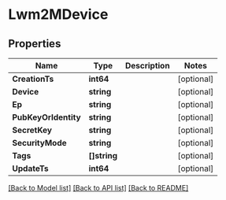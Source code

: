 # Lwm2MDevice

## Properties

Name | Type | Description | Notes
------------ | ------------- | ------------- | -------------
**CreationTs** | **int64** |  | [optional] 
**Device** | **string** |  | [optional] 
**Ep** | **string** |  | [optional] 
**PubKeyOrIdentity** | **string** |  | [optional] 
**SecretKey** | **string** |  | [optional] 
**SecurityMode** | **string** |  | [optional] 
**Tags** | **[]string** |  | [optional] 
**UpdateTs** | **int64** |  | [optional] 

[[Back to Model list]](../README.md#documentation-for-models) [[Back to API list]](../README.md#documentation-for-api-endpoints) [[Back to README]](../README.md)


